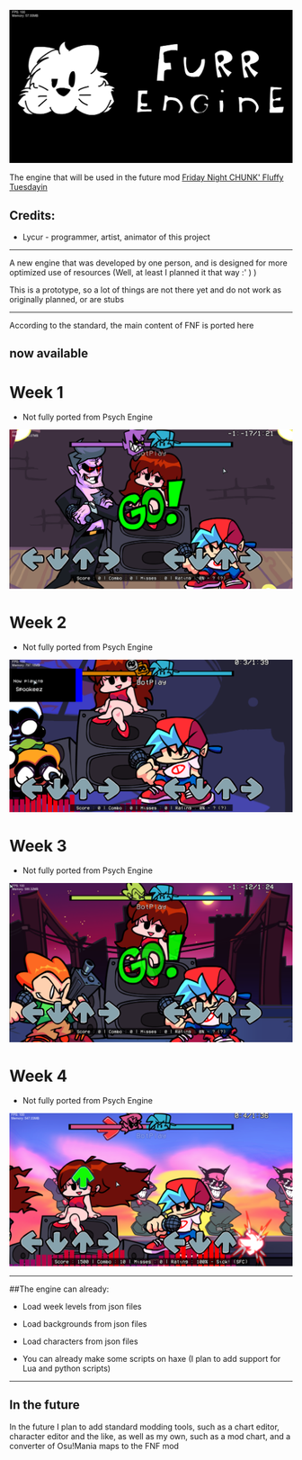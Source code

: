 ![FurrEngine](red/title.png)

The engine that will be used in the future mod [Friday Night CHUNK' Fluffy Tuesdayin](https://gamebanana.com/mods/543166)

## Credits:

* Lycur - programmer, artist, animator of this project

***

A new engine that was developed by one person, and is designed for more optimized use of resources (Well, at least I planned it that way :' ) )

This is a prototype, so a lot of things are not there yet and do not work as originally planned, or are stubs

***

According to the standard, the main content of FNF is ported here

## now available

# Week 1

* Not fully ported from Psych Engine

![Week1](red/week1.png)

# Week 2

* Not fully ported from Psych Engine

![Week2](red/game.png)

# Week 3

* Not fully ported from Psych Engine

![Week3](red/week3.png)

# Week 4

* Not fully ported from Psych Engine

![Week4](red/week4.png)

***

##The engine can already:

* Load week levels from json files

* Load backgrounds from json files

* Load characters from json files

* You can already make some scripts on haxe (I plan to add support for Lua and python scripts)

***

## In the future

In the future I plan to add standard modding tools,
such as a chart editor, character editor and the like,
as well as my own, such as a mod chart, and a converter of Osu!Mania maps to the FNF mod
